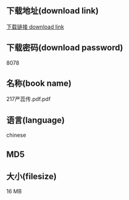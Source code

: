 ## 下载地址(download link)
[下载链接 download link](https://voluble-croquembouche-d321dc.netlify.app/?s=217%E4%B8%A5%E8%95%8A%E4%BC%A0.pdf)

## 下载密码(download password)
8078

## 名称(book name)
217严蕊传.pdf.pdf

## 语言(language)
chinese

## MD5


## 大小(filesize)
16 MB
